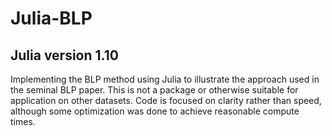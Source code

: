 # Julia-BLP
## Julia version 1.10
 Implementing the BLP method using Julia to illustrate the approach used in the seminal BLP paper.
 This is not a package or otherwise suitable for application on other datasets.
 Code is focused on clarity rather than speed, although some optimization was done to achieve reasonable compute times.
